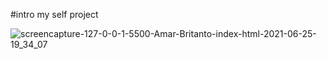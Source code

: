 #intro my self project

![screencapture-127-0-0-1-5500-Amar-Britanto-index-html-2021-06-25-19_34_07](https://user-images.githubusercontent.com/85412029/123432780-8842a800-d5ec-11eb-943f-967fd1b069ed.png)

